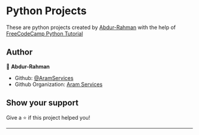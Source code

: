 # Python Projects
These are python projects created by [Abdur-Rahman](https://github.com/aramservices198) with the help of [FreeCodeCamp Python Tutorial](https://youtu.be/rfscVS0vtbw) 


## Author

👤 **Abdur-Rahman**

* Github: [@AramServices](https://github.com/aramservices)
* Github Organization: [Aram Services](https://github.com/Aram-Services)
## Show your support

Give a ⭐️ if this project helped you!

***
